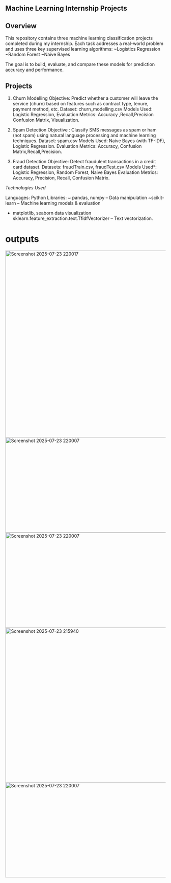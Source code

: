 ## Machine Learning Internship Projects

## Overview
This repository contains three machine learning classification projects completed during my internship. Each task addresses a real-world problem and uses three key supervised learning algorithms:
~Logistics Regression ~Random Forest
~Naive Bayes

The goal is to build, evaluate, and compare these models for prediction accuracy and performance.


##  Projects

1. Churn Modelling
Objective: Predict whether a customer will leave the service (churn) based on features such as contract type, tenure, payment method, etc.
Dataset: churn_modelling.csv
Models Used: Logistic Regression, 
Evaluation Metrics: Accuracy ,Recall,Precision Confusion Matrix, Visualization.

 2. Spam Detection
Objective : Classify SMS messages as spam or ham (not spam) using natural language processing and machine learning techniques.
Dataset: spam.csv
Models Used: Naive Bayes (with TF-IDF), Logistic Regression. 
Evaluation Metrics: Accuracy, Confusion Matrix,Recall,Precision.

3. Fraud Detection
Objective: Detect fraudulent transactions in a credit card dataset.
Datasets: fraudTrain.csv, fraudTest.csv
Models Used*: Logistic Regression, Random Forest, Naive Bayes
Evaluation Metrics: Accuracy, Precision, Recall, Confusion Matrix.

*Technologies Used*

Languages: Python  Libraries:
~ pandas, numpy – Data manipulation
~scikit-learn – Machine learning models & evaluation
  - matplotlib, seaborn data visualization
 sklearn.feature_extraction.text.TfidfVectorizer – Text vectorization.

# outputs
<img width="660" height="584" alt="Screenshot 2025-07-23 220017" src="https://github.com/user-attachments/assets/254b2256-9973-415c-984f-eb5f69470f2c" />

<img width="554" height="298" alt="Screenshot 2025-07-23 220007" src="https://github.com/user-attachments/assets/290bdf36-b045-42f2-a46e-bd87c2bce71d" />

<img width="554" height="298" alt="Screenshot 2025-07-23 220007" src="https://github.com/user-attachments/assets/813a3704-e8cd-4f23-a616-78890ac57168" />

<img width="712" height="483" alt="Screenshot 2025-07-23 215940" src="https://github.com/user-attachments/assets/5f4f3099-f415-4525-880f-64f1f75378ed" />

<img width="554" height="298" alt="Screenshot 2025-07-23 220007" src="https://github.com/user-attachments/assets/46231c84-10b8-45b4-b4b1-2b8fff7264bb" />
